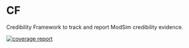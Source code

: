 # CF

Credibility Framework to track and report ModSim credibility evidence.

[![coverage report](https://gitlab.com/iwf/cf/badges/develop/coverage.svg)](https://gitlab.com/iwf/cf/-/commits/develop)